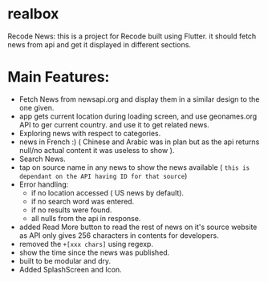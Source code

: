 # realbox
Recode News:
this is a project for Recode built using Flutter. 
it should fetch news from api and get it displayed in different sections.


# Main Features:
- Fetch News from newsapi.org and display them in a similar design to the one given.
- app gets current location during loading screen, and use geonames.org API to ger current country. and use it to get related news.
- Exploring news with respect to categories.
- news in French :) ( Chinese and Arabic was in plan but as the api returns null/no actual content it was useless to show ).
- Search News.
- tap on source name in any news to show the news available (  `this is dependant on the API having ID for that source`)
- Error handling:
  - if no location accessed ( US news by default).
  - if no search word was entered.
  - if no results were found.
  - all nulls from the api in response.
-  added Read More button to read the rest of news on it's source website as API only gives 256 characters in contents for developers.
- removed the `+[xxx chars]` using regexp.
- show the time since the news was published.
- built to be modular and dry.
- Added SplashScreen and Icon.

